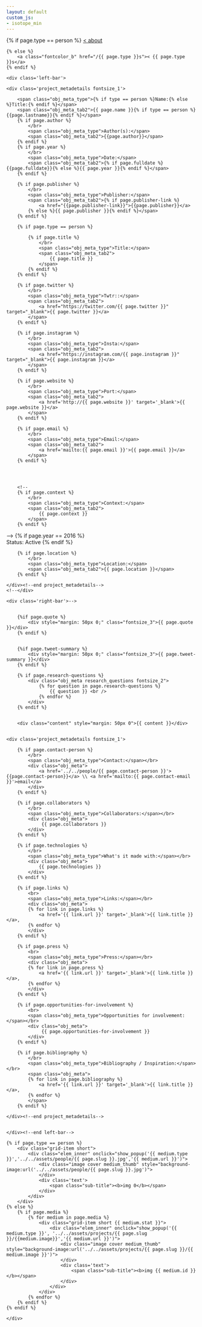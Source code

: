 ```yaml
---
layout: default
custom_js:
- isotope_min
---
```


<script type="text/javascript">
	function show_popup(type,image,url){
		$('.media_popup').show();
		var content_w = 0;
		var content_h = 0;
		var content = new Image();
		content.onload = function() {
			content_w = this.width;
			content_h = this.height;
			if(content_h > $('.media_popup .inner').height()){
				content.height = $('.media_popup .inner').height();
			}
		}

		content.src = image;
		if(type == "vimeo"){
			content = '<iframe src="'+url+'" width="640" height="360" frameborder="0" webkitallowfullscreen mozallowfullscreen allowfullscreen></iframe>'
		}
		$('.media_popup .inner').html(content);
	}
	function hide_popup(){
		$('.media_popup').hide();
	}
	function myFunction(){
		console.log('load')
	}
</script>


<div class="nav fontsize_1">
	{% if page.type == person %}
		<a class="fontcolor_b" href="/about">< about</a>
	
	{% else %}
		<a class="fontcolor_b" href="/{{ page.type }}s">< {{ page.type }}s</a>
	{% endif %} 
</div>


<div class='project'>
<div class='project_left'><div class='project_inner'>

	<div class='left-bar'>
	
	<div class='project_metadetails fontsize_1'>
	
		<span class="obj_meta_type">{% if type == person %}Name:{% else %}Title:{% endif %}</span>
		<span class="obj_meta_tab2">{{ page.name }}{% if type == person %} {{page.lastname}}{% endif %}</span>
		{% if page.author %}
			</br>
			<span class="obj_meta_type">Author(s):</span>
			<span class="obj_meta_tab2">{{page.author}}</span>
		{% endif %}
		{% if page.year %}
			</br>
			<span class="obj_meta_type">Date:</span>
			<span class="obj_meta_tab2">{% if page.fulldate %}{{page.fulldate}}{% else %}{{ page.year }}{% endif %}</span>
		{% endif %}

		{% if page.publisher %}
			</br>
			<span class="obj_meta_type">Publisher:</span>
			<span class="obj_meta_tab2">{% if page.publisher-link %}
				<a href="{{page.publisher-link}}">{{page.publisher}}</a>
			{% else %}{{ page.publisher }}{% endif %}</span>
		{% endif %}

		{% if page.type == person %}
	
			{% if page.title %}
				</br>
				<span class="obj_meta_type">Title:</span>
				<span class="obj_meta_tab2">
					{{ page.title }}
				</span>
			{% endif %}
		{% endif %}
		
		{% if page.twitter %}
			</br>
			<span class="obj_meta_type">Twtr::</span>
			<span class="obj_meta_tab2">
				<a href="https://twitter.com/{{ page.twitter }}" target="_blank">{{ page.twitter }}</a>
			</span>
		{% endif %}	

		{% if page.instagram %}
			</br>
			<span class="obj_meta_type">Insta:</span>
			<span class="obj_meta_tab2">
				<a href="https://instagram.com/{{ page.instagram }}" target="_blank">{{ page.instagram }}</a>
			</span>
		{% endif %}	
		
		{% if page.website %}
			</br>
			<span class="obj_meta_type">Port:</span>
			<span class="obj_meta_tab2">
				<a href='http://{{ page.website }}' target='_blank'>{{ page.website }}</a>
			</span>
		{% endif %}

		{% if page.email %}
			</br>
			<span class="obj_meta_type">Email:</span>
			<span class="obj_meta_tab2">
				<a href='mailto:{{ page.email }}'>{{ page.email }}</a>
			</span>
		{% endif %}		




		<!--				
		{% if page.context %}
			</br>
			<span class="obj_meta_type">Context:</span>
			<span class="obj_meta_tab2">
				{{ page.context }}
			</span>
		{% endif %}
-->
		{% if page.year == 2016 %}
			</br>
			<span class="obj_meta_type">Status:</span>
			<span class="obj_meta_tab2">Active</span>
		{% endif %}	


		{% if page.location %}
			</br>
			<span class="obj_meta_type">Location:</span>
			<span class="obj_meta_tab2">{{ page.location }}</span>
		{% endif %}	
					
	</div><!--end project_metadetails-->	
	<!--</div>
	
	<div class='right-bar'>-->


		{%if page.quote %}
			<div style="margin: 50px 0;" class="fontsize_3">{{ page.quote }}</div>
		{% endif %}
		
			
		{%if page.tweet-summary %}
			<div style="margin: 50px 0;" class="fontsize_3">{{ page.tweet-summary }}</div>
		{% endif %}
	
		{% if page.research-questions %}
			<div class="obj_meta research_questions fontsize_2">
				{% for question in page.research-questions %}
					{{ question }} <br />
				{% endfor %}
			</div>
		{% endif %}	
	
		
		<div class="content" style="margin: 50px 0">{{ content }}</div>
	

	<div class='project_metadetails fontsize_1'>
			
		{% if page.contact-person %}
			</br>
			<span class="obj_meta_type">Contact:</span></br>
			<div class="obj_meta">
				<a href='../../people/{{ page.contact-person }}'>{{page.contact-person}}</a> \\ <a href='mailto:{{ page.contact-email }}'>email</a>
			</div>
		{% endif %}
		
		{% if page.collaborators %}
			</br>
			<span class="obj_meta_type">Collaborators:</span></br>
			<div class="obj_meta">
				 {{ page.collaborators }}
			</div>
		{% endif %}				
		
		{% if page.technologies %}
			</br>
			<span class="obj_meta_type">What's it made with:</span></br>
			<div class="obj_meta">
				{{ page.technologies }}
			</div>
		{% endif %}

		{% if page.links %}
			<br>
			<span class="obj_meta_type">Links:</span></br>
			<div class="obj_meta">
			{% for link in page.links %}
				<a href='{{ link.url }}' target='_blank'>{{ link.title }}</a>,
			{% endfor %}
			</div>
		{% endif %}		

		{% if page.press %}
			<br>
			<span class="obj_meta_type">Press:</span></br>
			<div class="obj_meta">
			{% for link in page.press %}
				<a href='{{ link.url }}' target='_blank'>{{ link.title }}</a>,
			{% endfor %}
			</div>
		{% endif %}		

		{% if page.opportunities-for-involvement %}
			<br>
			<span class="obj_meta_type">Opportunities for involvement:</span></br>
			<div class="obj_meta">
				 {{ page.opportunities-for-involvement }}			
			</div>
		{% endif %}		
			
		{% if page.bibliography %}
			</br>
			<span class="obj_meta_type">Bibliography / Inspiration:</span></br>
			<span class="obj_meta">
			{% for link in page.bibliography %}
				<a href='{{ link.url }}' target='_blank'>{{ link.title }}</a>,
			{% endfor %}
			</span>
		{% endif %}	

	</div><!--end project_metadetails-->	

		
	</div><!--end left-bar-->

</div></div><!--end .project_left .project_inner-->

<div class='project_right fontsize_1'><div class='project_inner'>
	<div class="grid-sizer"></div>
	
	{% if page.type == person %}
		<div class="grid-item short">
			<div class="elem_inner" onclick="show_popup('{{ medium.type }}','../../assets/people/{{ page.slug }}.jpg','{{ medium.url }}')">
				<div class="image cover medium_thumb" style="background-image:url('../../assets/people/{{ page.slug }}.jpg')">
				</div>
				<div class='text'>
					<span class="sub-title"><b>img 0</b></span>
				</div>
			</div>	
		</div>
	{% else %}
		{% if page.media %}
			{% for medium in page.media %}
				<div class="grid-item short {{ medium.stat }}">
					<div class="elem_inner" onclick="show_popup('{{ medium.type }}', '../../assets/projects/{{ page.slug }}/{{medium.image}}','{{ medium.url }}')">
						<div class="image cover medium_thumb" style="background-image:url('../../assets/projects/{{ page.slug }}/{{ medium.image }}')">
						</div>
						<div class='text'>
							<span class="sub-title"><b>img {{ medium.id }}</b></span>
						</div>
					</div>	
				</div>
			{% endfor %}
		{% endif %}	
	{% endif %}

</div></div><!--end .project_right .project_inner-->



</div>
<style>

</style>


<div class="media_popup" onclick="hide_popup()">
	<div class="inner">

	</div>
</div>






